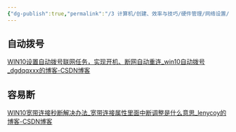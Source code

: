 ```yaml
---
{"dg-publish":true,"permalink":"/3 计算机/创建、效率与技巧/硬件管理/网络设置/有线网的配置/","title":"有线网的配置"}
---
```



## 自动拨号
[WIN10设置自动拨号联网任务，实现开机、断网自动重连\_win10自动拨号\_dgdqqxxx的博客-CSDN博客](https://blog.csdn.net/mlgbhz/article/details/125514149)
## 容易断
[WIN10宽带连接秒断解决办法\_宽带连接属性里面中断调整是什么意思\_lenycoy的博客-CSDN博客](https://blog.csdn.net/qq_27312897/article/details/116301770)